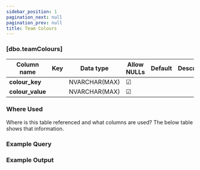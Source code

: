 ```yaml
---
sidebar_position: 1
pagination_next: null
pagination_prev: null
title: Team Colours
---
```


### [dbo.teamColours]
| Column name | Key | Data type | Allow NULLs | Default | Description |
| ------- | ------- | ------- | ------- | ------- | ------- |
| **colour_key** |  | NVARCHAR(MAX) | ☑ |  |  | 
| **colour_value** |  | NVARCHAR(MAX) | ☑ |  |  | 

### Where Used
Where is this table referenced and what columns are used? The below table shows that information.

### Example Query

### Example Output